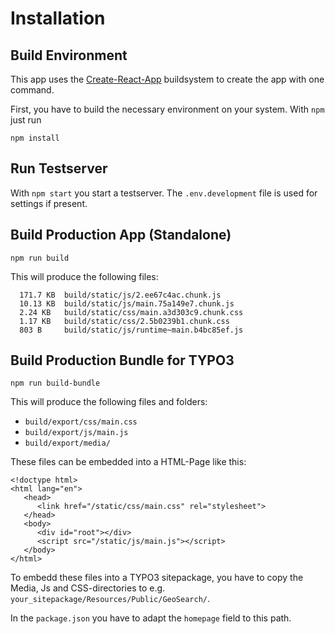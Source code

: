 # Installation

## Build Environment

This app uses the [Create-React-App](https://github.com/facebook/create-react-app) buildsystem to create the app with one command.

First, you have to build the necessary environment on your system. With `npm` just run

`npm install`

## Run Testserver

With `npm start` you start a testserver. The `.env.development` file is used for settings if present.

## Build Production App (Standalone)

`npm run build`

This will produce the following files:

```
  171.7 KB  build/static/js/2.ee67c4ac.chunk.js
  10.13 KB  build/static/js/main.75a149e7.chunk.js
  2.24 KB   build/static/css/main.a3d303c9.chunk.css
  1.17 KB   build/static/css/2.5b0239b1.chunk.css
  803 B     build/static/js/runtime~main.b4bc85ef.js
```

## Build Production Bundle for TYPO3

`npm run build-bundle`

This will produce the following files and folders:

* `build/export/css/main.css`
* `build/export/js/main.js`
* `build/export/media/`

These files can be embedded into a HTML-Page like this:

```
<!doctype html>
<html lang="en">
   <head>
      <link href="/static/css/main.css" rel="stylesheet">
   </head>
   <body>
      <div id="root"></div>
      <script src="/static/js/main.js"></script>
   </body>
</html>
```

To embedd these files into a TYPO3 sitepackage, you have to copy the Media, Js and CSS-directories to e.g. `your_sitepackage/Resources/Public/GeoSearch/`.

In the `package.json` you have to adapt the `homepage` field to this path.

